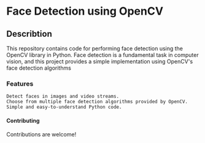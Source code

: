 # Face Detection using OpenCV

## Describtion
This repository contains code for performing face detection using the OpenCV library in Python. Face detection is a fundamental task in computer vision, and this project provides a simple implementation using OpenCV's face detection algorithms

### Features
    Detect faces in images and video streams.
    Choose from multiple face detection algorithms provided by OpenCV.
    Simple and easy-to-understand Python code.

#### Contributing
Contributions are welcome!